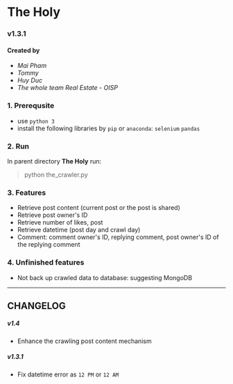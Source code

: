 # The Holy
### v1.3.1

#### Created by
 - *Mai Pham*
 - *Tommy*
 - *Huy Duc*
 - *The whole team Real Estate - OISP*

### 1. Prerequsite
 - use `python 3`
 - install the following libraries by `pip` or `anaconda`: `selenium` `pandas`

### 2. Run
In parent directory **The Holy** run: 

> python the_crawler.py

### 3. Features
 - Retrieve post content (current post or the post is shared)
 - Retrieve post owner's ID
 - Retrieve number of likes, post
 - Retrieve datetime (post day and crawl day)
 - Comment: comment owner's ID, replying comment, post owner's ID of the replying comment

### 4. Unfinished features
 - Not back up crawled data to database: suggesting MongoDB

 ----------------------------------------------------------------------------------------------------
## CHANGELOG
##### v1.4
 - Enhance the crawling post content mechanism
##### v1.3.1
 - Fix datetime error as `12 PM` or `12 AM`
